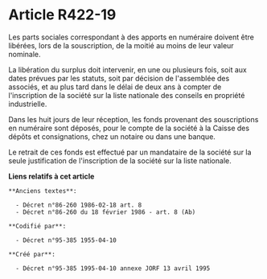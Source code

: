 # Article R422-19

Les parts sociales correspondant à des apports en numéraire doivent être libérées, lors de la souscription, de la moitié au
moins de leur valeur nominale.

La libération du surplus doit intervenir, en une ou plusieurs fois, soit aux dates prévues par les statuts, soit par décision
de l'assemblée des associés, et au plus tard dans le délai de deux ans à compter de l'inscription de la société sur la liste
nationale des conseils en propriété industrielle.

Dans les huit jours de leur réception, les fonds provenant des souscriptions en numéraire sont déposés, pour le compte de la
société à la Caisse des dépôts et consignations, chez un notaire ou dans une banque.

Le retrait de ces fonds est effectué par un mandataire de la société sur la seule justification de l'inscription de la
société sur la liste nationale.

**Liens relatifs à cet article**

	**Anciens textes**:

	  - Décret n°86-260 1986-02-18 art. 8
	  - Décret n°86-260 du 18 février 1986 - art. 8 (Ab)

	**Codifié par**:

	  - Décret n°95-385 1955-04-10

	**Créé par**:

	  - Décret n°95-385 1995-04-10 annexe JORF 13 avril 1995
